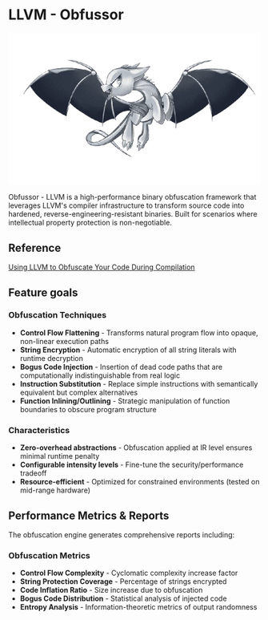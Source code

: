 # LLVM - Obfussor

![Obfucc](./assets/llvm-obfucc.png)

Obfussor - LLVM is a high-performance binary obfuscation framework that leverages LLVM's compiler infrastructure to transform source code into hardened, reverse-engineering-resistant binaries. Built for scenarios where intellectual property protection is non-negotiable.

## Reference

[Using LLVM to Obfuscate Your Code During Compilation](https://www.apriorit.com/dev-blog/687-reverse-engineering-llvm-obfuscation)

## Feature goals

### Obfuscation Techniques

- **Control Flow Flattening** - Transforms natural program flow into opaque, non-linear execution paths
- **String Encryption** - Automatic encryption of all string literals with runtime decryption
- **Bogus Code Injection** - Insertion of dead code paths that are computationally indistinguishable from real logic
- **Instruction Substitution** - Replace simple instructions with semantically equivalent but complex alternatives
- **Function Inlining/Outlining** - Strategic manipulation of function boundaries to obscure program structure

### Characteristics

- **Zero-overhead abstractions** - Obfuscation applied at IR level ensures minimal runtime penalty
- **Configurable intensity levels** - Fine-tune the security/performance tradeoff
- **Resource-efficient** - Optimized for constrained environments (tested on mid-range hardware)

## Performance Metrics & Reports

The obfuscation engine generates comprehensive reports including:

### Obfuscation Metrics

- **Control Flow Complexity** - Cyclomatic complexity increase factor
- **String Protection Coverage** - Percentage of strings encrypted
- **Code Inflation Ratio** - Size increase due to obfuscation
- **Bogus Code Distribution** - Statistical analysis of injected code
- **Entropy Analysis** - Information-theoretic metrics of output randomness
